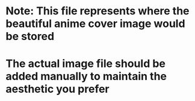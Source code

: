 # Note: This file represents where the beautiful anime cover image would be stored
# The actual image file should be added manually to maintain the aesthetic you prefer
